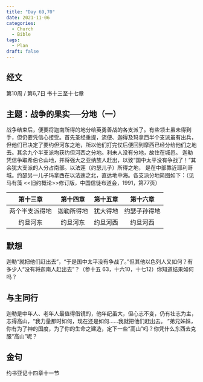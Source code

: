 ```yaml
---
title: "Day 69,70"
date: 2021-11-06
categories:
  - Church
  - Bible
tags:
  - Plan
draft: false
---
```


## 经文
第10周 / 第6,7日 书十三至十七章

## 主题：战争的果实──分地（一）
战争结束后，便要将迦南所得的地分给英勇善战的各支派了。有些领土虽未得到手，但仍要凭信心接受。首先圣经重提，流便、迦得及玛拿西半个支派虽有出兵，
但他们已决定了要约但河东之地，所以他们打完仗后便回到摩西已经分给他们之地去。其余九个半支派均获约但河西之分地。利未人没有分地，故住在城邑。
迦勒凭信争取希伯仑山地，并将强大之亚纳族人赶出，以致“国中太平没有争战了！”其余犹大支派的人分占南部。以法莲（约瑟儿子）所得之地，
是在中部靠近耶利哥城。约瑟另一儿子玛拿西在以法莲之北，直达地中海。各支派分地简图如下：（见马有藻  <<旧约概论>>修订版，中国信徒布道会，1991，第77页）

| 第十三章    | 第十四章  | 第十五章 | 第十六章   |
| :-------: | :-----: | :----: | :------: |
| 两个半支派得地 | 迦勒所得地 | 犹大得地 | 约瑟子孙得地 |
| 约旦河东    | 约旦河东    | 约旦河西  | 约旦河西  |

## 默想
迦勒“就把他们赶出去”，“于是国中太平没有争战了。”但其他以色列人又如何？有多少人“没有将迦南人赶出去”？（参十五  63，十六10，十七12）你知道结果如何吗？

## 与主同行
迦勒是中年人、老年人最值得借镜的，他年纪虽大，但心志不变，仍有壮志为主，志得高山，“我力量那时如何，现在还是如何……我就把他们赶出去。
”弟兄姊妹，你有为了神的国度，为了你的生命之建造，定下一些“高山”吗？你凭什么东西去克服“高山”呢？

## 金句
约书亚记十四章十一节

[comment]: <> (## 附录)

